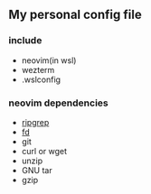 ## My personal config file

### include

- neovim(in wsl)
- wezterm
- .wslconfig

### neovim dependencies

- [ripgrep](https://github.com/BurntSushi/ripgrep)
- [fd](https://github.com/sharkdp/fd)
- git
- curl or wget
- unzip
- GNU tar 
- gzip
